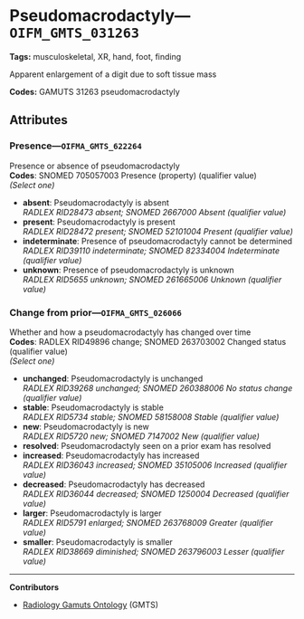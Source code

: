 # Pseudomacrodactyly—`OIFM_GMTS_031263`

**Tags:** musculoskeletal, XR, hand, foot, finding

Apparent enlargement of a digit due to soft tissue mass

**Codes:** GAMUTS 31263 pseudomacrodactyly

## Attributes

### Presence—`OIFMA_GMTS_622264`

Presence or absence of pseudomacrodactyly  
**Codes**: SNOMED 705057003 Presence (property) (qualifier value)  
*(Select one)*

- **absent**: Pseudomacrodactyly is absent  
_RADLEX RID28473 absent; SNOMED 2667000 Absent (qualifier value)_
- **present**: Pseudomacrodactyly is present  
_RADLEX RID28472 present; SNOMED 52101004 Present (qualifier value)_
- **indeterminate**: Presence of pseudomacrodactyly cannot be determined  
_RADLEX RID39110 indeterminate; SNOMED 82334004 Indeterminate (qualifier value)_
- **unknown**: Presence of pseudomacrodactyly is unknown  
_RADLEX RID5655 unknown; SNOMED 261665006 Unknown (qualifier value)_

### Change from prior—`OIFMA_GMTS_026066`

Whether and how a pseudomacrodactyly has changed over time  
**Codes**: RADLEX RID49896 change; SNOMED 263703002 Changed status (qualifier value)  
*(Select one)*

- **unchanged**: Pseudomacrodactyly is unchanged  
_RADLEX RID39268 unchanged; SNOMED 260388006 No status change (qualifier value)_
- **stable**: Pseudomacrodactyly is stable  
_RADLEX RID5734 stable; SNOMED 58158008 Stable (qualifier value)_
- **new**: Pseudomacrodactyly is new  
_RADLEX RID5720 new; SNOMED 7147002 New (qualifier value)_
- **resolved**: Pseudomacrodactyly seen on a prior exam has resolved  
- **increased**: Pseudomacrodactyly has increased  
_RADLEX RID36043 increased; SNOMED 35105006 Increased (qualifier value)_
- **decreased**: Pseudomacrodactyly has decreased  
_RADLEX RID36044 decreased; SNOMED 1250004 Decreased (qualifier value)_
- **larger**: Pseudomacrodactyly is larger  
_RADLEX RID5791 enlarged; SNOMED 263768009 Greater (qualifier value)_
- **smaller**: Pseudomacrodactyly is smaller  
_RADLEX RID38669 diminished; SNOMED 263796003 Lesser (qualifier value)_

---

**Contributors**

- [Radiology Gamuts Ontology](https://gamuts.net/) (GMTS)